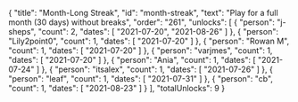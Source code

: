 {
  "title": "Month-Long Streak",
  "id": "month-streak",
  "text": "Play for a full month (30 days) without breaks",
  "order": "261",
  "unlocks": [
    {
      "person": "j-sheps",
      "count": 2,
      "dates": [
        "2021-07-20",
        "2021-08-26"
      ]
    },
    {
      "person": "Lily2point0",
      "count": 1,
      "dates": [
        "2021-07-20"
      ]
    },
    {
      "person": "Rowan M",
      "count": 1,
      "dates": [
        "2021-07-20"
      ]
    },
    {
      "person": "varjmes",
      "count": 1,
      "dates": [
        "2021-07-20"
      ]
    },
    {
      "person": "Ania",
      "count": 1,
      "dates": [
        "2021-07-24"
      ]
    },
    {
      "person": "itsalex",
      "count": 1,
      "dates": [
        "2021-07-26"
      ]
    },
    {
      "person": "leaf",
      "count": 1,
      "dates": [
        "2021-07-31"
      ]
    },
    {
      "person": "cb",
      "count": 1,
      "dates": [
        "2021-08-23"
      ]
    }
  ],
  "totalUnlocks": 9
}